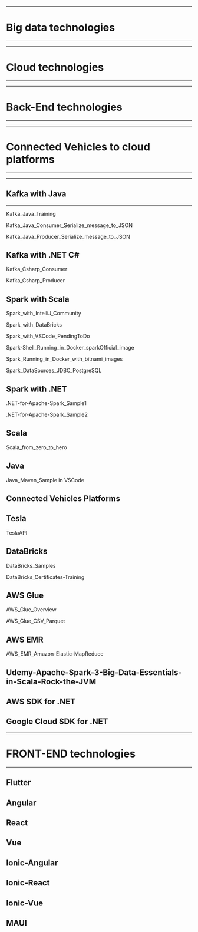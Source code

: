 -------------------------------------------------------------------------------------------------
# Big data technologies
-------------------------------------------------------------------------------------------------




-------------------------------------------------------------------------------------------------
# Cloud technologies
-------------------------------------------------------------------------------------------------




-------------------------------------------------------------------------------------------------
# Back-End technologies
-------------------------------------------------------------------------------------------------




-------------------------------------------------------------------------------------------------
# Connected Vehicles to cloud platforms
-------------------------------------------------------------------------------------------------


-------------------------------------------------------------------------------------------------
## Kafka with Java
-------------------------------------------------------------------------------------------------


Kafka_Java_Training

Kafka_Java_Consumer_Serialize_message_to_JSON

Kafka_Java_Producer_Serialize_message_to_JSON



## Kafka with .NET C#

Kafka_Csharp_Consumer

Kafka_Csharp_Producer


## Spark with Scala

Spark_with_IntelliJ_Community 

Spark_with_DataBricks 

Spark_with_VSCode_PendingToDo

Spark-Shell_Running_in_Docker_sparkOfficial_image 

Spark_Running_in_Docker_with_bitnami_images



Spark_DataSources_JDBC_PostgreSQL 


## Spark with .NET

.NET-for-Apache-Spark_Sample1

.NET-for-Apache-Spark_Sample2


## Scala

Scala_from_zero_to_hero




## Java

Java_Maven_Sample in VSCode


## Connected Vehicles Platforms


## Tesla

TeslaAPI


## DataBricks

DataBricks_Samples

DataBricks_Certificates-Training

## AWS Glue

AWS_Glue_Overview

AWS_Glue_CSV_Parquet


## AWS EMR

AWS_EMR_Amazon-Elastic-MapReduce

## Udemy-Apache-Spark-3-Big-Data-Essentials-in-Scala-Rock-the-JVM

## 

## AWS SDK for .NET



## Google Cloud SDK for .NET


-------------------------------------------------------------------------------------------------
# FRONT-END technologies
-------------------------------------------------------------------------------------------------

## Flutter

## Angular

## React

## Vue

## Ionic-Angular

## Ionic-React

## Ionic-Vue 

## MAUI










